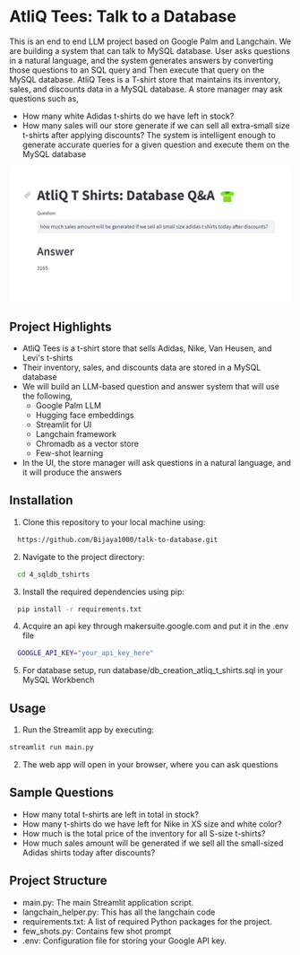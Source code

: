 
# AtliQ Tees: Talk to a Database  

This is an end to end LLM project based on Google Palm and Langchain. We are building a system that can talk to MySQL database. 
User asks questions in a natural language, and the system generates answers by converting those questions to an SQL query and
Then execute that query on the MySQL database. 
AtliQ Tees is a T-shirt store that maintains its inventory, sales, and discounts data in a MySQL database. A store manager 
may ask questions such as,
- How many white Adidas t-shirts do we have left in stock?
- How many sales will our store generate if we can sell all extra-small size t-shirts after applying discounts?
The system is intelligent enough to generate accurate queries for a given question and execute them on the MySQL database

![](atliq_tees.png)

## Project Highlights

- AtliQ Tees is a t-shirt store that sells Adidas, Nike, Van Heusen, and Levi's t-shirts 
- Their inventory, sales, and discounts data are stored in a MySQL database
- We will build an LLM-based question and answer system that will use the following,
  - Google Palm LLM
  - Hugging face embeddings
  - Streamlit for UI
  - Langchain framework
  - Chromadb as a vector store
  - Few-shot learning
- In the UI, the store manager will ask questions in a natural language, and it will produce the answers


## Installation

1. Clone this repository to your local machine using:

```bash
  https://github.com/Bijaya1000/talk-to-database.git
```
2. Navigate to the project directory:

```bash
  cd 4_sqldb_tshirts
```
3. Install the required dependencies using pip:

```bash
  pip install -r requirements.txt
```
4. Acquire an api key through makersuite.google.com and put it in the .env file

```bash
  GOOGLE_API_KEY="your_api_key_here"
```
5. For database setup, run database/db_creation_atliq_t_shirts.sql in your MySQL Workbench

## Usage

1. Run the Streamlit app by executing:
```bash
streamlit run main.py

```

2. The web app will open in your browser, where you can ask questions

## Sample Questions
  - How many total t-shirts are left in total in stock?
  - How many t-shirts do we have left for Nike in XS size and white color?
  - How much is the total price of the inventory for all S-size t-shirts?
  - How much sales amount will be generated if we sell all the small-sized Adidas shirts today after discounts?
  
## Project Structure

- main.py: The main Streamlit application script.
- langchain_helper.py: This has all the langchain code
- requirements.txt: A list of required Python packages for the project.
- few_shots.py: Contains few shot prompt
- .env: Configuration file for storing your Google API key.
